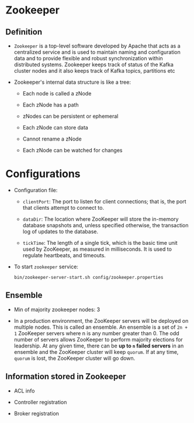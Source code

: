 # Zookeeper

## Definition

- `Zookeeper` is a top-level software developed by Apache that acts as a centralized service and is used to maintain naming and configuration data and to provide flexible and robust synchronization within distributed systems. Zookeeper keeps track of status of the Kafka cluster nodes and it also keeps track of Kafka topics, partitions etc

- Zookeeper's internal data structure is like a tree:

    - Each node is called a zNode

    - Each zNode has a path

    - zNodes can be persistent or ephemeral

    - Each zNode can store data

    - Cannot rename a zNode

    - Each zNode can be watched for changes

# Configurations

- Configuration file:
    - `clientPort`: The port to listen for client connections; that is, the port that clients attempt to connect to.

    - `dataDir`: The location where ZooKeeper will store the in-memory database snapshots and, unless specified otherwise, the transaction log of updates to the database.

    - `tickTime`: The length of a single tick, which is the basic time unit used by ZooKeeper, as measured in milliseconds. It is used to regulate heartbeats, and timeouts.

- To start `zookeeper` service:
    ```
    bin/zookeeper-server-start.sh config/zookeeper.properties
    ```

## Ensemble

- Min of majority zookeeper nodes: 3

- In a production environment, the ZooKeeper servers will be deployed on multiple nodes. This is called an ensemble. An ensemble is a set of `2n + 1` ZooKeeper servers where n is any number greater than 0. The odd number of servers allows ZooKeeper to perform majority elections for leadership. At any given time, there can be __up to `n` failed servers__ in an ensemble and the ZooKeeper cluster will keep `quorum`. If at any time, `quorum` is lost, the ZooKeeper cluster will go down.

## Information stored in Zookeeper

- ACL info

- Controller registration

- Broker registration
